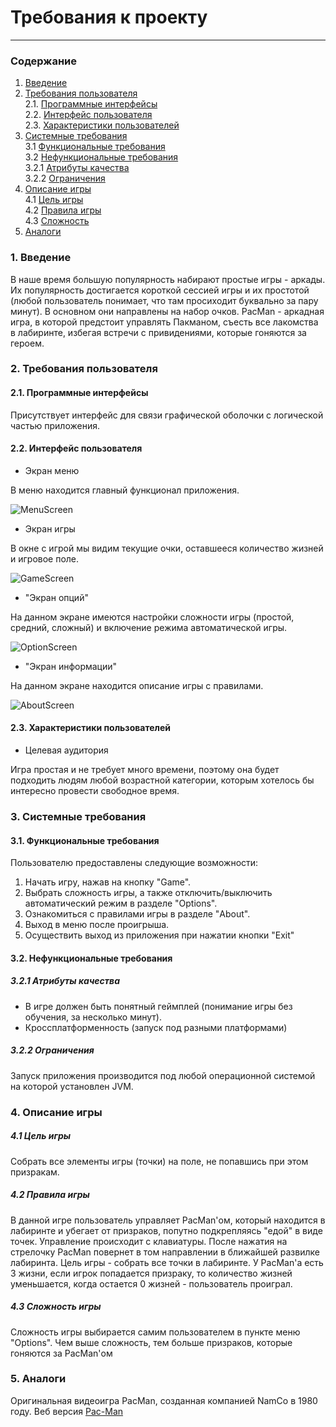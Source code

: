 # Требования к проекту
---
### Содержание
1. [Введение](#1)
2. [Требования пользователя](#2) <br>
  2.1. [Программные интерфейсы](#2.1) <br>
  2.2. [Интерфейс пользователя](#2.2) <br>
  2.3. [Характеристики пользователей](#2.3) <br>
3. [Системные требования](#3) <br>
  3.1 [Функциональные требования](#3.1) <br>
  3.2 [Нефункциональные требования](#3.2) <br>
    3.2.1 [Атрибуты качества](#3.2.1) <br>
    3.2.2 [Ограничения](#3.2.2) <br>
4. [Описание игры](#4) <br>
  4.1 [Цель игры](#4.1) <br>
  4.2 [Правила игры](#4.2) <br>
  4.3 [Сложность](#4.3) <br>
5. [Аналоги](#5) <br>

### 1. Введение <a name="1"></a>
В наше время большую популярность набирают простые игры - аркады. Их популярность достигается короткой сессией игры и их простотой 
(любой пользователь понимает, что там просиходит буквально за пару минут). В основном они направлены на набор очков. 
PacMan - аркадная игра, в которой предстоит управлять Пакманом, съесть все лакомства в лабиринте, избегая встречи с привидениями, которые гоняются за героем.

### 2. Требования пользователя <a name="2"></a>
#### 2.1. Программные интерфейсы <a name="2.1"></a>
Присутствует интерфейс для связи графической оболочки с логической частью приложения.
#### 2.2. Интерфейс пользователя <a name="2.2"></a>
- Экран меню

В меню находится главный функционал приложения.

  ![MenuScreen](https://github.com/BoryaD/PacMan/blob/master/Images/Mockups/New%20Mockup%201.png)
  
- Экран игры

В окне с игрой мы видим текущие очки, оставшееся количество жизней и игровое поле.

  ![GameScreen](https://github.com/BoryaD/PacMan/blob/master/Images/Mockups/New%20Mockup%204.png)
  
- "Экран опций"

На данном экране имеются настройки сложности игры (простой, средний, сложный) и включение режима автоматической игры.

  ![OptionScreen](https://github.com/BoryaD/PacMan/blob/master/Images/Mockups/New%20Mockup%202.png)
  
- "Экран информации"

На данном экране находится описание игры с правилами.

  ![AboutScreen](https://github.com/BoryaD/PacMan/blob/master/Images/Mockups/New%20Mockup%203.png)

#### 2.3. Характеристики пользователей <a name="2.3"></a>
- Целевая аудитория

Игра простая и не требует много времени, поэтому она будет подходить людям любой возрастной категории, которым хотелось бы интересно провести свободное время.

### 3. Системные требования <a name="3"></a>
#### 3.1. Функциональные требования <a name="3.1"></a>
Пользователю предоставлены следующие возможности:
   1. Начать игру, нажав на кнопку "Game".
   2. Выбрать сложность игры, а также отключить/выключить автоматический режим в разделе "Options".
   3. Ознакомиться с правилами игры в разделе "About".
   4. Выход в меню после проигрыша.
   5. Осуществить выход из приложения при нажатии кнопки "Exit"

#### 3.2. Нефункциональные требования <a name="3.2"></a>
##### 3.2.1 Атрибуты качества <a name="3.2.1"></a>
- В игре должен быть понятный геймплей (понимание игры без обучения, за несколько минут).
- Кроссплатформенность (запуск под разными платформами)
##### 3.2.2 Ограничения <a name="3.2.2"></a>
Запуск приложения производится под любой операционной системой на которой установлен JVM.

### 4. Описание игры <a name="4"></a>
  ##### 4.1 Цель игры <a name="4.1"></a>
Собрать все элементы  игры (точки) на поле, не попавшись при этом призракам. 
  ##### 4.2 Правила игры <a name="4.2"></a>
  В данной игре пользователь управляет PacMan'ом, который находится в лабиринте и убегает от призраков, попутно подкрепляясь "едой" в виде точек. Управление происходит с клавиатуры. После нажатия на стрелочку PacMan повернет в том направлении в ближайшей развилке лабиринта. Цель игры - собрать все точки в лабиринте. У PacMan'a есть 3 жизни, если игрок попадается призраку, то количество жизней уменьшается, когда остается 0 жизней - пользователь проиграл. 
  ##### 4.3 Сложность игры <a name="4.3"></a>
  Сложность игры выбирается самим пользователем в пункте меню "Options". Чем выше сложность, тем больше призраков, которые гоняются за PacMan'ом
### 5. Аналоги <a name="5"></a>
Оригинальная видеоигра PacMan, созданная компанией NamCo в 1980 году.
Веб версия [Pac-Man](http://www.freepacman.org/welcome.php)
